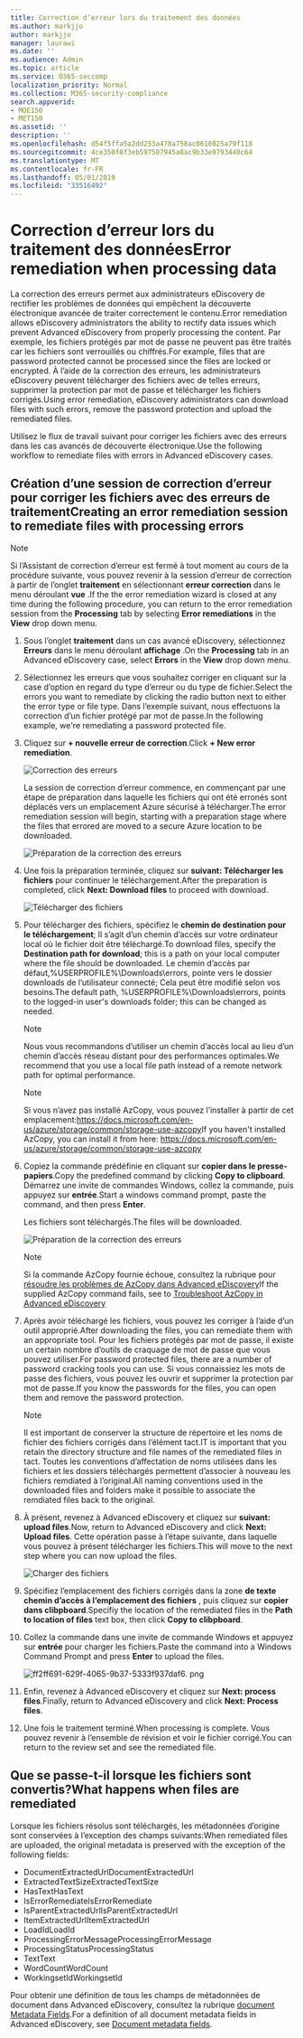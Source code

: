 ```yaml
---
title: Correction d’erreur lors du traitement des données
ms.author: markjjo
author: markjjo
manager: laurawi
ms.date: ''
ms.audience: Admin
ms.topic: article
ms.service: O365-seccomp
localization_priority: Normal
ms.collection: M365-security-compliance
search.appverid:
- MOE150
- MET150
ms.assetid: ''
description: ''
ms.openlocfilehash: d54f5ffa5a2dd253a478a758ac0616025a79f118
ms.sourcegitcommit: 4ce350f8f3eb597587945a8ac9b33e9793440c64
ms.translationtype: MT
ms.contentlocale: fr-FR
ms.lasthandoff: 05/01/2019
ms.locfileid: "33516492"
---
```

# <a name="error-remediation-when-processing-data"></a><span data-ttu-id="c0dcf-102">Correction d’erreur lors du traitement des données</span><span class="sxs-lookup"><span data-stu-id="c0dcf-102">Error remediation when processing data</span></span>

<span data-ttu-id="c0dcf-103">La correction des erreurs permet aux administrateurs eDiscovery de rectifier les problèmes de données qui empêchent la découverte électronique avancée de traiter correctement le contenu.</span><span class="sxs-lookup"><span data-stu-id="c0dcf-103">Error remediation allows eDiscovery administrators the ability to rectify data issues which prevent Advanced eDiscovery from properly processing the content.</span></span> <span data-ttu-id="c0dcf-104">Par exemple, les fichiers protégés par mot de passe ne peuvent pas être traités car les fichiers sont verrouillés ou chiffrés.</span><span class="sxs-lookup"><span data-stu-id="c0dcf-104">For example, files that are password protected cannot be processed since the files are locked or encrypted.</span></span> <span data-ttu-id="c0dcf-105">À l’aide de la correction des erreurs, les administrateurs eDiscovery peuvent télécharger des fichiers avec de telles erreurs, supprimer la protection par mot de passe et télécharger les fichiers corrigés.</span><span class="sxs-lookup"><span data-stu-id="c0dcf-105">Using error remediation, eDiscovery administrators can download files with such errors, remove the password protection and upload the remediated files.</span></span>

<span data-ttu-id="c0dcf-106">Utilisez le flux de travail suivant pour corriger les fichiers avec des erreurs dans les cas avancés de découverte électronique.</span><span class="sxs-lookup"><span data-stu-id="c0dcf-106">Use the following workflow to remediate files with errors in Advanced eDiscovery cases.</span></span>

## <a name="creating-an-error-remediation-session-to-remediate-files-with-processing-errors"></a><span data-ttu-id="c0dcf-107">Création d’une session de correction d’erreur pour corriger les fichiers avec des erreurs de traitement</span><span class="sxs-lookup"><span data-stu-id="c0dcf-107">Creating an error remediation session to remediate files with processing errors</span></span>

>[!NOTE]
><span data-ttu-id="c0dcf-108">Si l’Assistant de correction d’erreur est fermé à tout moment au cours de la procédure suivante, vous pouvez revenir à la session d’erreur de correction à partir de l’onglet **traitement** en sélectionnant **erreur correction** dans le menu déroulant **vue** .</span><span class="sxs-lookup"><span data-stu-id="c0dcf-108">If the the error remediation wizard is closed at any time during the following procedure, you can return to the error remediation session from the **Processing** tab by selecting **Error remediations** in the **View** drop down menu.</span></span>

1. <span data-ttu-id="c0dcf-109">Sous l’onglet **traitement** dans un cas avancé eDiscovery, sélectionnez **Erreurs** dans le menu déroulant **affichage** .</span><span class="sxs-lookup"><span data-stu-id="c0dcf-109">On the **Processing** tab in an Advanced eDiscovery case, select **Errors** in the **View** drop down menu.</span></span>

2. <span data-ttu-id="c0dcf-110">Sélectionnez les erreurs que vous souhaitez corriger en cliquant sur la case d’option en regard du type d’erreur ou du type de fichier.</span><span class="sxs-lookup"><span data-stu-id="c0dcf-110">Select the errors you want to remediate by clicking the radio button next to either the error type or file type.</span></span>  <span data-ttu-id="c0dcf-111">Dans l’exemple suivant, nous effectuons la correction d’un fichier protégé par mot de passe.</span><span class="sxs-lookup"><span data-stu-id="c0dcf-111">In the following example, we're remediating a password protected file.</span></span>

3. <span data-ttu-id="c0dcf-112">Cliquez sur **+ nouvelle erreur de correction**.</span><span class="sxs-lookup"><span data-stu-id="c0dcf-112">Click **+ New error remediation**.</span></span>

    ![Correction des erreurs](../media/8c2faf1a-834b-44fc-b418-6a18aed8b81a.png)

    <span data-ttu-id="c0dcf-114">La session de correction d’erreur commence, en commençant par une étape de préparation dans laquelle les fichiers qui ont été erronés sont déplacés vers un emplacement Azure sécurisé à télécharger.</span><span class="sxs-lookup"><span data-stu-id="c0dcf-114">The error remediation session will begin, starting with a preparation stage where the files that errored are moved to a secure Azure location to be downloaded.</span></span>

    ![Préparation de la correction des erreurs](../media/390572ec-7012-47c4-a6b6-4cbb5649e8a8.png)

4. <span data-ttu-id="c0dcf-116">Une fois la préparation terminée, cliquez sur **suivant: Télécharger les fichiers** pour continuer le téléchargement.</span><span class="sxs-lookup"><span data-stu-id="c0dcf-116">After the preparation is completed, click **Next: Download files** to proceed with download.</span></span>

    ![Télécharger des fichiers](../media/6ac04b09-8e13-414a-9e24-7c75ba586363.png)

5. <span data-ttu-id="c0dcf-118">Pour télécharger des fichiers, spécifiez le **chemin de destination pour le téléchargement**; Il s’agit d’un chemin d’accès sur votre ordinateur local où le fichier doit être téléchargé.</span><span class="sxs-lookup"><span data-stu-id="c0dcf-118">To download files, specify the **Destination path for download**; this is a path on your local computer where the file should be downloaded.</span></span>  <span data-ttu-id="c0dcf-119">Le chemin d’accès par défaut,%USERPROFILE%\Downloads\errors, pointe vers le dossier downloads de l’utilisateur connecté; Cela peut être modifié selon vos besoins.</span><span class="sxs-lookup"><span data-stu-id="c0dcf-119">The default path, %USERPROFILE%\Downloads\errors, points to the logged-in user's downloads folder; this can be changed as needed.</span></span>

    >[!NOTE]
    ><span data-ttu-id="c0dcf-120">Nous vous recommandons d’utiliser un chemin d’accès local au lieu d’un chemin d’accès réseau distant pour des performances optimales.</span><span class="sxs-lookup"><span data-stu-id="c0dcf-120">We recommend that you use a local file path instead of a remote network path for optimal performance.</span></span>

    > [!NOTE]
    > <span data-ttu-id="c0dcf-121">Si vous n’avez pas installé AzCopy, vous pouvez l’installer à partir de cet emplacement:https://docs.microsoft.com/en-us/azure/storage/common/storage-use-azcopy</span><span class="sxs-lookup"><span data-stu-id="c0dcf-121">If you haven't installed AzCopy, you can install it from here: https://docs.microsoft.com/en-us/azure/storage/common/storage-use-azcopy</span></span>

6. <span data-ttu-id="c0dcf-122">Copiez la commande prédéfinie en cliquant sur **copier dans le presse-papiers**.</span><span class="sxs-lookup"><span data-stu-id="c0dcf-122">Copy the predefined command by clicking **Copy to clipboard**.</span></span> <span data-ttu-id="c0dcf-123">Démarrez une invite de commandes Windows, collez la commande, puis appuyez sur **entrée**.</span><span class="sxs-lookup"><span data-stu-id="c0dcf-123">Start a windows command prompt, paste the command, and then press **Enter**.</span></span>  

    <span data-ttu-id="c0dcf-124">Les fichiers sont téléchargés.</span><span class="sxs-lookup"><span data-stu-id="c0dcf-124">The files will be downloaded.</span></span>

    ![Préparation de la correction des erreurs](../media/f364ab4d-31c5-4375-b69f-650f694a2f69.png)

    > [!NOTE]
    > <span data-ttu-id="c0dcf-126">Si la commande AzCopy fournie échoue, consultez la rubrique pour [résoudre les problèmes de AzCopy dans Advanced eDiscovery](troubleshooting-azcopy.md)</span><span class="sxs-lookup"><span data-stu-id="c0dcf-126">If the supplied AzCopy command fails, see to [Troubleshoot AzCopy in Advanced eDiscovery](troubleshooting-azcopy.md)</span></span>

7. <span data-ttu-id="c0dcf-127">Après avoir téléchargé les fichiers, vous pouvez les corriger à l’aide d’un outil approprié.</span><span class="sxs-lookup"><span data-stu-id="c0dcf-127">After downloading the files, you can remediate them with an appropriate tool.</span></span> <span data-ttu-id="c0dcf-128">Pour les fichiers protégés par mot de passe, il existe un certain nombre d’outils de craquage de mot de passe que vous pouvez utiliser.</span><span class="sxs-lookup"><span data-stu-id="c0dcf-128">For password protected files, there are a number of password cracking tools you can use.</span></span> <span data-ttu-id="c0dcf-129">Si vous connaissiez les mots de passe des fichiers, vous pouvez les ouvrir et supprimer la protection par mot de passe.</span><span class="sxs-lookup"><span data-stu-id="c0dcf-129">If you know the passwords for the files, you can open them and remove the password protection.</span></span>
    > [!NOTE]
    > <span data-ttu-id="c0dcf-130">Il est important de conserver la structure de répertoire et les noms de fichier des fichiers corrigés dans l’élément tact.</span><span class="sxs-lookup"><span data-stu-id="c0dcf-130">IT is important that you retain the directory structure and file names of the remediated files in tact.</span></span>  <span data-ttu-id="c0dcf-131">Toutes les conventions d’affectation de noms utilisées dans les fichiers et les dossiers téléchargés permettent d’associer à nouveau les fichiers remdiated à l’original.</span><span class="sxs-lookup"><span data-stu-id="c0dcf-131">All naming conventions used in the downloaded files and folders make it possible to associate the remdiated files back to the original.</span></span>

8. <span data-ttu-id="c0dcf-132">À présent, revenez à Advanced eDiscovery et cliquez sur **suivant: upload files**.</span><span class="sxs-lookup"><span data-stu-id="c0dcf-132">Now, return to Advanced eDiscovery and click **Next: Upload files**.</span></span>  <span data-ttu-id="c0dcf-133">Cette opération passe à l’étape suivante, dans laquelle vous pouvez à présent télécharger les fichiers.</span><span class="sxs-lookup"><span data-stu-id="c0dcf-133">This will move to the next step where you can now upload the files.</span></span>

    ![Charger des fichiers](../media/af3d8617-1bab-4ecd-8de0-22e53acba240.png)

9. <span data-ttu-id="c0dcf-135">Spécifiez l’emplacement des fichiers corrigés dans la zone **de texte chemin d’accès à l’emplacement des fichiers** , puis cliquez sur **copier dans clibpboard**.</span><span class="sxs-lookup"><span data-stu-id="c0dcf-135">Specifiy the location of the remediated files in the **Path to location of files** text box, then click **Copy to clibpboard**.</span></span>

10. <span data-ttu-id="c0dcf-136">Collez la commande dans une invite de commande Windows et appuyez sur **entrée** pour charger les fichiers.</span><span class="sxs-lookup"><span data-stu-id="c0dcf-136">Paste the command into a Windows Command Prompt and press **Enter** to upload the files.</span></span>

    ![ff2ff691-629f-4065-9b37-5333f937daf6. png](../media/ff2ff691-629f-4065-9b37-5333f937daf6.png)

11. <span data-ttu-id="c0dcf-138">Enfin, revenez à Advanced eDiscovery et cliquez sur **Next: process files**.</span><span class="sxs-lookup"><span data-stu-id="c0dcf-138">Finally, return to Advanced eDiscovery and click **Next: Process files**.</span></span>

12. <span data-ttu-id="c0dcf-139">Une fois le traitement terminé.</span><span class="sxs-lookup"><span data-stu-id="c0dcf-139">When processing is complete.</span></span>  <span data-ttu-id="c0dcf-140">Vous pouvez revenir à l’ensemble de révision et voir le fichier corrigé.</span><span class="sxs-lookup"><span data-stu-id="c0dcf-140">You can return to the review set and see the remediated file.</span></span>

## <a name="what-happens-when-files-are-remediated"></a><span data-ttu-id="c0dcf-141">Que se passe-t-il lorsque les fichiers sont convertis?</span><span class="sxs-lookup"><span data-stu-id="c0dcf-141">What happens when files are remediated</span></span>

<span data-ttu-id="c0dcf-142">Lorsque les fichiers résolus sont téléchargés, les métadonnées d’origine sont conservées à l’exception des champs suivants:</span><span class="sxs-lookup"><span data-stu-id="c0dcf-142">When remediated files are uploaded, the original metadata is preserved with the exception of the following fields:</span></span> 

- <span data-ttu-id="c0dcf-143">DocumentExtractedUrl</span><span class="sxs-lookup"><span data-stu-id="c0dcf-143">DocumentExtractedUrl</span></span>
- <span data-ttu-id="c0dcf-144">ExtractedTextSize</span><span class="sxs-lookup"><span data-stu-id="c0dcf-144">ExtractedTextSize</span></span>
- <span data-ttu-id="c0dcf-145">HasText</span><span class="sxs-lookup"><span data-stu-id="c0dcf-145">HasText</span></span>
- <span data-ttu-id="c0dcf-146">IsErrorRemediate</span><span class="sxs-lookup"><span data-stu-id="c0dcf-146">IsErrorRemediate</span></span>
- <span data-ttu-id="c0dcf-147">IsParentExtractedUrl</span><span class="sxs-lookup"><span data-stu-id="c0dcf-147">IsParentExtractedUrl</span></span>
- <span data-ttu-id="c0dcf-148">ItemExtractedUrl</span><span class="sxs-lookup"><span data-stu-id="c0dcf-148">ItemExtractedUrl</span></span>
- <span data-ttu-id="c0dcf-149">LoadId</span><span class="sxs-lookup"><span data-stu-id="c0dcf-149">LoadId</span></span>
- <span data-ttu-id="c0dcf-150">ProcessingErrorMessage</span><span class="sxs-lookup"><span data-stu-id="c0dcf-150">ProcessingErrorMessage</span></span>
- <span data-ttu-id="c0dcf-151">ProcessingStatus</span><span class="sxs-lookup"><span data-stu-id="c0dcf-151">ProcessingStatus</span></span>
- <span data-ttu-id="c0dcf-152">Text</span><span class="sxs-lookup"><span data-stu-id="c0dcf-152">Text</span></span>
- <span data-ttu-id="c0dcf-153">WordCount</span><span class="sxs-lookup"><span data-stu-id="c0dcf-153">WordCount</span></span>
- <span data-ttu-id="c0dcf-154">WorkingsetId</span><span class="sxs-lookup"><span data-stu-id="c0dcf-154">WorkingsetId</span></span>

<span data-ttu-id="c0dcf-155">Pour obtenir une définition de tous les champs de métadonnées de document dans Advanced eDiscovery, consultez la rubrique [document Metadata Fields](document-metadata-fields.md).</span><span class="sxs-lookup"><span data-stu-id="c0dcf-155">For a definition of all document metadata fields in Advanced eDiscovery, see [Document metadata fields](document-metadata-fields.md).</span></span>